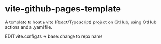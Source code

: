 # vite-github-pages-template
A template to host a vite (React/Typescript) project on GitHub, using GitHub actions and a .yaml file.

EDIT vite.config.ts -> base: change to repo name
